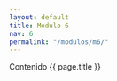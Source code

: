 ```yaml
---
layout: default
title: Modulo 6
nav: 6
permalink: "/modulos/m6/"
---
```


Contenido {{ page.title }}
